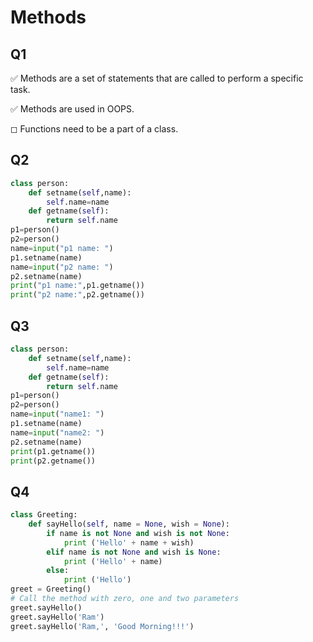 # Methods



## Q1

✅ Methods are a set of statements that are called to perform a specific task.

✅ Methods are used in OOPS.

◻︎ Functions need to be a part of a class.

## Q2


```python
class person:
	def setname(self,name):
		self.name=name
	def getname(self):
		return self.name
p1=person()
p2=person()
name=input("p1 name: ")
p1.setname(name)
name=input("p2 name: ")
p2.setname(name)
print("p1 name:",p1.getname())
print("p2 name:",p2.getname())
```

## Q3


```python
class person:
	def setname(self,name):
		self.name=name
	def getname(self):
		return self.name
p1=person()
p2=person()
name=input("name1: ")
p1.setname(name)
name=input("name2: ")
p2.setname(name)
print(p1.getname())
print(p2.getname())
```

## Q4


```python
class Greeting:
	def sayHello(self, name = None, wish = None):
		if name is not None and wish is not None:
			print ('Hello' + name + wish)
		elif name is not None and wish is None:
			print ('Hello' + name)
		else:
			print ('Hello')
greet = Greeting()
# Call the method with zero, one and two parameters
greet.sayHello()
greet.sayHello('Ram')
greet.sayHello('Ram,', 'Good Morning!!!')
```
